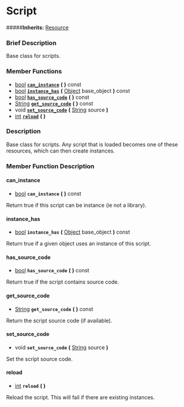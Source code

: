 #  Script  
#####**Inherits:** [Resource](class_resource)

###  Brief Description  
Base class for scripts.

###  Member Functions 
  * [bool](class_bool)  **[`can_instance`](#can_instance)**  **(** **)** const
  * [bool](class_bool)  **[`instance_has`](#instance_has)**  **(** [Object](class_object) base_object  **)** const
  * [bool](class_bool)  **[`has_source_code`](#has_source_code)**  **(** **)** const
  * [String](class_string)  **[`get_source_code`](#get_source_code)**  **(** **)** const
  * void  **[`set_source_code`](#set_source_code)**  **(** [String](class_string) source  **)**
  * [int](class_int)  **[`reload`](#reload)**  **(** **)**

###  Description  
Base class for scripts. Any script that is loaded becomes one of these resources, which can then create instances.

###  Member Function Description  

#### <a name="can_instance">can_instance</a>
  * [bool](class_bool)  **`can_instance`**  **(** **)** const

Return true if this script can be instance (ie not a library).

#### <a name="instance_has">instance_has</a>
  * [bool](class_bool)  **`instance_has`**  **(** [Object](class_object) base_object  **)** const

Return true if a given object uses an instance of this script.

#### <a name="has_source_code">has_source_code</a>
  * [bool](class_bool)  **`has_source_code`**  **(** **)** const

Return true if the script contains source code.

#### <a name="get_source_code">get_source_code</a>
  * [String](class_string)  **`get_source_code`**  **(** **)** const

Return the script source code (if available).

#### <a name="set_source_code">set_source_code</a>
  * void  **`set_source_code`**  **(** [String](class_string) source  **)**

Set the script source code.

#### <a name="reload">reload</a>
  * [int](class_int)  **`reload`**  **(** **)**

Reload the script. This will fail if there are existing instances.
